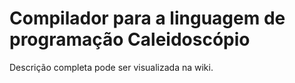 # Compilador para a linguagem de programação Caleidoscópio

Descrição completa pode ser visualizada na wiki.